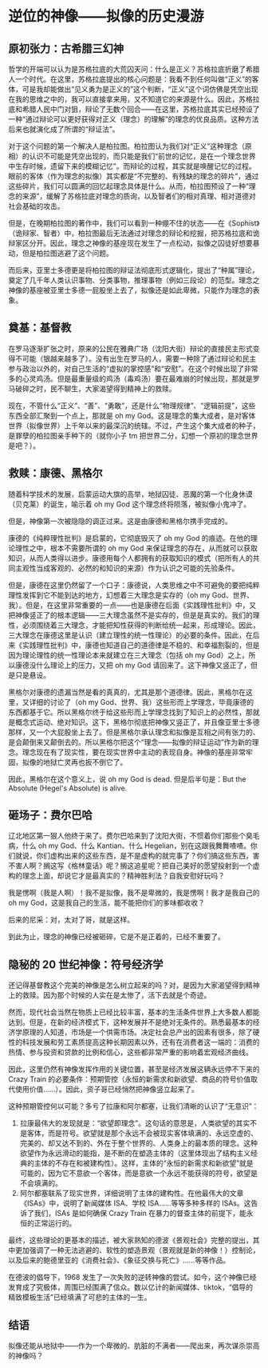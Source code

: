 
# 逆位的神像——拟像的历史漫游

## 原初张力：古希腊三幻神

哲学的开端可以认为是苏格拉底的大荒囚天问：什么是正义？苏格拉底折磨了希腊人一个时代。在这里，苏格拉底提出的核心问题是：我看不到任何叫做“正义”的客体，可是我却能做出“见义勇为是正义的”这个判断，“正义”这个词仿佛是凭空出现在我的思维之中的，我可以直接拿来用，又不知道它的来源是什么。因此，苏格拉底和希腊人民中门对狙，辩论了无数个回合——在这里，苏格拉底其实已经预设了一种“通过辩论可以更好获得对正义（理念）的理解”的理念的优良品质。这种方法后来也就演化成了所谓的“辩证法”。

对于这个问题的第一个解决人是柏拉图。柏拉图认为我们对“正义”这种理念（原相）的认识不可能是凭空出现的，而只能是我们“前世的记忆，是在一个理念世界中生存时候，遗留下来的模糊记忆”。而辩论的过程，其实就是唤醒记忆的过程。眼前的客体（作为理念的拟像）其实都是“不完整的、有残缺的理念的碎片”，通过这些碎片，我们可以圆满的回忆起理念具体是什么。从而，柏拉图预设了一种“理念的来源”，缓解了苏格拉底对理念的质询，以及智者们的相对真理、相对道德对社会基础的攻击。

但是，在晚期柏拉图的著作中，我们可以看到一种绷不住的状态——在《Sophist》（诡辩家、智者）中，柏拉图最后无法通过对理念的辩论和挖掘，把苏格拉底和诡辩家区分开。因此，理念之神像的基座现在发生了一点松动，拟像之囚徒好想要暴动，但是柏拉图逃避了这个问题。

而后来，亚里士多德更是将柏拉图的辩证法彻底形式逻辑化，提出了“种属”理论，奠定了几千年人类认识事物、分类事物，推理事物（例如三段论）的范型。理念之神像的基座被亚里士多德一屁股坐上去了，拟像还是如此卑微，只能作为理念的表象。

## 奠基：基督教

在罗马逐渐扩张之时，原来的公民在雅典广场（沈阳大街）辩论的直接民主形式变得不可能（银越来越多了）。没有出生在罗马的人，需要一种除了通过辩论和民主参与政治以外的，对自己生活的“虚拟的掌控感”和“安慰”。在这个时候出现了非常多的心灵鸡汤。但是最重量级的鸡汤（毒鸡汤）要在最难崩的时候出现，那就是罗马破碎之时，民不聊生，大家渴望得到精神上的救赎。

现在，不管什么“正义”、“善”、“勇敢”，还是什么“物理规律”、“逻辑前提”，这些东西全部汇聚到一个点上，那就是 oh my God。这是理念的集大成者，是对客体世界（拟像世界）上千年以来的最深沉的统辖。不过，产生这个集大成者的种子，是罪孽的柏拉图亲手种下的（就你小子 tm 把世界二分，幻想一个原初的理念世界是吧？）。

## 救赎：康德、黑格尔

随着科学技术的发展，启蒙运动大旗的高举，地狱囚徒、恶魔的第一个化身休谟（贝克莱）的诞生，喻示着 oh my God 这个理念终将陨落，被拟像小鬼冲了。

但是，神像第一次被隐隐的调正过来。这是由康德和黑格尔携手完成的。

康德的《纯粹理性批判》是启蒙的，它彻底毁灭了 oh my God 的痕迹。在他的理论理性之中，根本不需要所谓的 oh my God 来保证理念的存在，从而就可以获取知识，从而人类得以进步。康德用每个人都拥有的获取知识的模式（把所有人的共同主观性当成客观的、必然的和知识的来源）作为认识之可能的先验条件。

但是，康德在这里仍然留了一个口子：康德说，人类思维之中不可避免的要把纯粹理性发挥到它不能到达的地方，幻想着三大理念是实存的（oh my God、世界、我）。但是，在这里非常重要的一点——也是康德在后面《实践理性批判》中，又把神像竖正了的根本逻辑——三大理念虽然不是实存的，但是是真实的。我们的理性，必须围绕着三大理念，才能把知性获得的判断给统一起来，形成理论。因此，三大理念在康德这里是认识（建立理性的统一性理论）的必要的条件。因此，在后来《实践理性批判》中，康德也知道自己的道德律是不稳的、和幸福割裂的，但是因为理论理性的统一性理论本来就建立在三大理念（包括 oh my God）之上，所以康德没什么理论上的压力，又把 oh my God 请回来了。这下神像又竖正了，但是只是悬设。

黑格尔对康德的遗漏当然是看的真真的，尤其是那个道德律。因此，黑格尔在这里，又详细的讨论了（oh my God、世界、我）这些形而上学理念，毕竟康德的东西都基于它。所以黑格尔终于给这些形而上学理念找到了知识上的必然性，那就是概念式运动、绝对知识。这下，黑格尔彻底把神像又竖正了，并且像亚里士多德那样，又一个大屁股坐上去了。但是黑格尔承认理念和拟像是互相之间有张力的、是会颠倒来又颠倒去的。所以黑格尔把这个“理念——拟像的辩证运动”作为新的理念。理念现在有了现实性，要在现实世界中主动的表现自身。神像的基座非常牢固，拟像的地狱亡灵再也扳不倒它了。

因此，黑格尔在这个意义上，说 oh my God is dead. 但是后半句是：But the Absolute (Hegel's Absolute) is alive.

## 砸场子：费尔巴哈

辽北地区第一狠人他终于来了。费尔巴哈来到了沈阳大街，不惯着你们那些个臭毛病，什么 oh my God、什么 Kantian、什么 Hegelian，别在这跟我舞舞喳喳。你们就说，你们虚构出来的这些东西，是不是虚构的就完事了？你们搞这些东西，害不害人啊？搁这写《格林童话》呢？搁这追星呢？把自己美好的愿望投射到一个虚构的理念上面，却说它才是最真实的？精神胜利法？自我安慰好玩吗？

我是愣啊（我是人啊）！我不是拟像，我不是卑微的，我是愣啊！我才是我自己的 oh my God，这是我自己的生活，能不能把你们的爹味都收收？

后来的尼采：对，太对了哥，就是这样。

到此为止，理念的神像已经被砸碎，它是不是正着的，已经不重要了。

## 隐秘的 20 世纪神像：符号经济学

还记得基督教这个完美的神像是怎么树立起来的吗？对，是因为大家渴望得到精神上的救赎。因为那个时候的人实在是太惨了，活下去就是个奇迹。

然而，现代社会当然在物质上已经比较丰富，基本的生活条件世界上大多数人都能达到。但是，在新的经济模式下，这种发展并不是绝对无条件的。熟悉最基本的经济学原理的人知道，市场是一个供需市场。决定社会总产出的因素有很多，除了硬性的科技发展和劳工素质提高这种长期因素以外，还有在消费者这一端的：消费的热情、参与投资和贷款的比例和信心，这些都非常严重的影响着宏观经济曲线。

因此，这里仍然有神像发挥作用的关键位置，甚至是经济发展这辆永远停不下来的 Crazy Train 的必要条件：预期管控（永恒的新需求和新欲望、商品的符号价值取代使用价值……）。因此，资子哥已经悄然把神像竖立起来了。

这种预期管控何以可能？多亏了拉康和阿尔都塞，让我们清晰的认识了“无意识”：

1. 拉康最伟大的发现就是：“欲望即理念”。这句话的意思是，人类欲望的其实不是客体，而是符号。欲望就是那个永远不会被现实客体填满的、永远空虚的、完美的、却又达不到的、外在于整个世界的、人类身上的最本质的理念。这种欲望作为永远滑动的能指，是不断的在塑造主体的（这里体现出了结构主义经典的主体的不存在和被建构性）。这样，主体的“永恒的新需求和新欲望”就是可能的，因为它不意欲一个客体，而是意欲一个永远不能获得的符号，欲望是不会填满的。
2. 阿尔都塞联系了现实世界，详细说明了主体的建构性。在他最伟大的文章《ISAs》中，说明了新闻媒体 ISA、学校 ISA……等等多种多样的 ISAs。这告诉了我们，ISAs 是如何确保 Crazy Train 在暴力的督查主体的前提下，能永恒的正常运行的。

最终，这些理论的更基本的描述，被大家熟知的德波《景观社会》完整的提出，其中更加强调了一种无法逃避的、软性的塑造景观（景观就是新的神像！）控制论，以及后来的鲍德里亚的《消费社会》、《象征交换与死亡》……等等作品。

在德波的倡导下，1968 发生了一次失败的逆转神像的尝试。如今，这个神像已经发育成了究极体，周围已经围满了信众。数以亿计的新闻媒体、tiktok，“倡导的精致模板生活”已经填满了可悲的主体的一生。

## 结语

拟像还能从地狱中——作为一个卑微的、肮脏的不满者——爬出来，再次谋杀崇高的神像吗？

